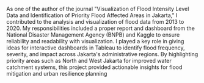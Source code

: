 As one of the author of the journal "Visualization of Flood Intensity Level Data and Identification of Priority Flood Affected Areas in Jakarta," I contributed to the analysis and visualization of flood data from 2013 to 2020. My responsibilities included a proper report and dashboard from the National Disaster Management Agency (BNPB) and Kaggle to ensure reliability and readability with visualization. I played a key role in giving ideas for interactive dashboards in Tableau to identify flood frequency, severity, and impact across Jakarta's administrative regions. By highlighting priority areas such as North and West Jakarta for improved water catchment systems, this project provided actionable insights for flood mitigation and urban resilience planning
